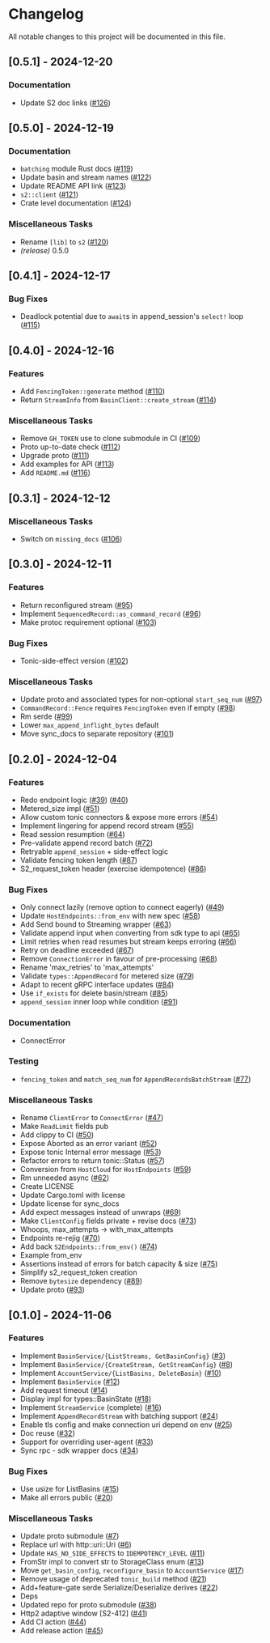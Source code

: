 # Changelog

All notable changes to this project will be documented in this file.

## [0.5.1] - 2024-12-20

### Documentation

- Update S2 doc links ([#126](https://github.com/s2-streamstore/s2-sdk-rust/issues/126))

## [0.5.0] - 2024-12-19

### Documentation

- `batching` module Rust docs ([#119](https://github.com/s2-streamstore/s2-sdk-rust/issues/119))
- Update basin and stream names ([#122](https://github.com/s2-streamstore/s2-sdk-rust/issues/122))
- Update README API link ([#123](https://github.com/s2-streamstore/s2-sdk-rust/issues/123))
- `s2::client` ([#121](https://github.com/s2-streamstore/s2-sdk-rust/issues/121))
- Crate level documentation ([#124](https://github.com/s2-streamstore/s2-sdk-rust/issues/124))

### Miscellaneous Tasks

- Rename `[lib]` to `s2` ([#120](https://github.com/s2-streamstore/s2-sdk-rust/issues/120))
- *(release)* 0.5.0

## [0.4.1] - 2024-12-17

### Bug Fixes

- Deadlock potential due to `await`s in append_session's `select!` loop ([#115](https://github.com/s2-streamstore/s2-sdk-rust/issues/115))

## [0.4.0] - 2024-12-16

### Features

- Add `FencingToken::generate` method ([#110](https://github.com/s2-streamstore/s2-sdk-rust/issues/110))
- Return `StreamInfo` from `BasinClient::create_stream` ([#114](https://github.com/s2-streamstore/s2-sdk-rust/issues/114))

### Miscellaneous Tasks

- Remove `GH_TOKEN` use to clone submodule in CI ([#109](https://github.com/s2-streamstore/s2-sdk-rust/issues/109))
- Proto up-to-date check ([#112](https://github.com/s2-streamstore/s2-sdk-rust/issues/112))
- Upgrade proto ([#111](https://github.com/s2-streamstore/s2-sdk-rust/issues/111))
- Add examples for API ([#113](https://github.com/s2-streamstore/s2-sdk-rust/issues/113))
- Add `README.md` ([#116](https://github.com/s2-streamstore/s2-sdk-rust/issues/116))

## [0.3.1] - 2024-12-12

### Miscellaneous Tasks

- Switch on `missing_docs` ([#106](https://github.com/s2-streamstore/s2-sdk-rust/issues/106))

## [0.3.0] - 2024-12-11

### Features

- Return reconfigured stream ([#95](https://github.com/s2-streamstore/s2-sdk-rust/issues/95))
- Implement `SequencedRecord::as_command_record` ([#96](https://github.com/s2-streamstore/s2-sdk-rust/issues/96))
- Make protoc requirement optional ([#103](https://github.com/s2-streamstore/s2-sdk-rust/issues/103))

### Bug Fixes

- Tonic-side-effect version ([#102](https://github.com/s2-streamstore/s2-sdk-rust/issues/102))

### Miscellaneous Tasks

- Update proto and associated types for non-optional `start_seq_num` ([#97](https://github.com/s2-streamstore/s2-sdk-rust/issues/97))
- `CommandRecord::Fence` requires `FencingToken` even if empty ([#98](https://github.com/s2-streamstore/s2-sdk-rust/issues/98))
- Rm serde ([#99](https://github.com/s2-streamstore/s2-sdk-rust/issues/99))
- Lower `max_append_inflight_bytes` default
- Move sync_docs to separate repository ([#101](https://github.com/s2-streamstore/s2-sdk-rust/issues/101))

## [0.2.0] - 2024-12-04

### Features

- Redo endpoint logic ([#39](https://github.com/s2-streamstore/s2-sdk-rust/issues/39)) ([#40](https://github.com/s2-streamstore/s2-sdk-rust/issues/40))
- Metered_size impl ([#51](https://github.com/s2-streamstore/s2-sdk-rust/issues/51))
- Allow custom tonic connectors & expose more errors ([#54](https://github.com/s2-streamstore/s2-sdk-rust/issues/54))
- Implement lingering for append record stream ([#55](https://github.com/s2-streamstore/s2-sdk-rust/issues/55))
- Read session resumption ([#64](https://github.com/s2-streamstore/s2-sdk-rust/issues/64))
- Pre-validate append record batch ([#72](https://github.com/s2-streamstore/s2-sdk-rust/issues/72))
- Retryable `append_session` + side-effect logic
- Validate fencing token length ([#87](https://github.com/s2-streamstore/s2-sdk-rust/issues/87))
- S2_request_token header (exercise idempotence) ([#86](https://github.com/s2-streamstore/s2-sdk-rust/issues/86))

### Bug Fixes

- Only connect lazily (remove option to connect eagerly) ([#49](https://github.com/s2-streamstore/s2-sdk-rust/issues/49))
- Update `HostEndpoints::from_env` with new spec ([#58](https://github.com/s2-streamstore/s2-sdk-rust/issues/58))
- Add Send bound to Streaming wrapper ([#63](https://github.com/s2-streamstore/s2-sdk-rust/issues/63))
- Validate append input when converting from sdk type to api ([#65](https://github.com/s2-streamstore/s2-sdk-rust/issues/65))
- Limit retries when read resumes but stream keeps erroring ([#66](https://github.com/s2-streamstore/s2-sdk-rust/issues/66))
- Retry on deadline exceeded ([#67](https://github.com/s2-streamstore/s2-sdk-rust/issues/67))
- Remove `ConnectionError` in favour of pre-processing ([#68](https://github.com/s2-streamstore/s2-sdk-rust/issues/68))
- Rename 'max_retries' to 'max_attempts'
- Validate `types::AppendRecord` for metered size ([#79](https://github.com/s2-streamstore/s2-sdk-rust/issues/79))
- Adapt to recent gRPC interface updates ([#84](https://github.com/s2-streamstore/s2-sdk-rust/issues/84))
- Use `if_exists` for delete basin/stream ([#85](https://github.com/s2-streamstore/s2-sdk-rust/issues/85))
- `append_session` inner loop while condition ([#91](https://github.com/s2-streamstore/s2-sdk-rust/issues/91))

### Documentation

- ConnectError

### Testing

- `fencing_token` and `match_seq_num` for `AppendRecordsBatchStream` ([#77](https://github.com/s2-streamstore/s2-sdk-rust/issues/77))

### Miscellaneous Tasks

- Rename `ClientError` to `ConnectError` ([#47](https://github.com/s2-streamstore/s2-sdk-rust/issues/47))
- Make `ReadLimit` fields pub
- Add clippy to CI ([#50](https://github.com/s2-streamstore/s2-sdk-rust/issues/50))
- Expose Aborted as an error variant ([#52](https://github.com/s2-streamstore/s2-sdk-rust/issues/52))
- Expose tonic Internal error message ([#53](https://github.com/s2-streamstore/s2-sdk-rust/issues/53))
- Refactor errors to return tonic::Status ([#57](https://github.com/s2-streamstore/s2-sdk-rust/issues/57))
- Conversion from `HostCloud` for `HostEndpoints` ([#59](https://github.com/s2-streamstore/s2-sdk-rust/issues/59))
- Rm unneeded async ([#62](https://github.com/s2-streamstore/s2-sdk-rust/issues/62))
- Create LICENSE
- Update Cargo.toml with license
- Update license for sync_docs
- Add expect messages instead of unwraps ([#69](https://github.com/s2-streamstore/s2-sdk-rust/issues/69))
- Make `ClientConfig` fields private + revise docs ([#73](https://github.com/s2-streamstore/s2-sdk-rust/issues/73))
- Whoops, max_attempts -> with_max_attempts
- Endpoints re-rejig ([#70](https://github.com/s2-streamstore/s2-sdk-rust/issues/70))
- Add back `S2Endpoints::from_env()` ([#74](https://github.com/s2-streamstore/s2-sdk-rust/issues/74))
- Example from_env
- Assertions instead of errors for batch capacity & size ([#75](https://github.com/s2-streamstore/s2-sdk-rust/issues/75))
- Simplify s2_request_token creation
- Remove `bytesize` dependency ([#89](https://github.com/s2-streamstore/s2-sdk-rust/issues/89))
- Update proto ([#93](https://github.com/s2-streamstore/s2-sdk-rust/issues/93))

## [0.1.0] - 2024-11-06

### Features

- Implement `BasinService/{ListStreams, GetBasinConfig}` ([#3](https://github.com/s2-streamstore/s2-sdk-rust/issues/3))
- Implement `BasinService/{CreateStream, GetStreamConfig}` ([#8](https://github.com/s2-streamstore/s2-sdk-rust/issues/8))
- Implement `AccountService/{ListBasins, DeleteBasin}` ([#10](https://github.com/s2-streamstore/s2-sdk-rust/issues/10))
- Implement `BasinService` ([#12](https://github.com/s2-streamstore/s2-sdk-rust/issues/12))
- Add request timeout ([#14](https://github.com/s2-streamstore/s2-sdk-rust/issues/14))
- Display impl for types::BasinState ([#18](https://github.com/s2-streamstore/s2-sdk-rust/issues/18))
- Implement `StreamService` (complete) ([#16](https://github.com/s2-streamstore/s2-sdk-rust/issues/16))
- Implement `AppendRecordStream` with batching support ([#24](https://github.com/s2-streamstore/s2-sdk-rust/issues/24))
- Enable tls config and make connection uri depend on env ([#25](https://github.com/s2-streamstore/s2-sdk-rust/issues/25))
- Doc reuse ([#32](https://github.com/s2-streamstore/s2-sdk-rust/issues/32))
- Support for overriding user-agent ([#33](https://github.com/s2-streamstore/s2-sdk-rust/issues/33))
- Sync rpc - sdk wrapper docs ([#34](https://github.com/s2-streamstore/s2-sdk-rust/issues/34))

### Bug Fixes

- Use usize for ListBasins ([#15](https://github.com/s2-streamstore/s2-sdk-rust/issues/15))
- Make all errors public ([#20](https://github.com/s2-streamstore/s2-sdk-rust/issues/20))

### Miscellaneous Tasks

- Update proto submodule ([#7](https://github.com/s2-streamstore/s2-sdk-rust/issues/7))
- Replace url with http::uri::Uri ([#6](https://github.com/s2-streamstore/s2-sdk-rust/issues/6))
- Update `HAS_NO_SIDE_EFFECTS` to `IDEMPOTENCY_LEVEL` ([#11](https://github.com/s2-streamstore/s2-sdk-rust/issues/11))
- FromStr impl to convert str to StorageClass enum ([#13](https://github.com/s2-streamstore/s2-sdk-rust/issues/13))
- Move `get_basin_config`, `reconfigure_basin` to `AccountService` ([#17](https://github.com/s2-streamstore/s2-sdk-rust/issues/17))
- Remove usage of deprecated `tonic_build` method ([#21](https://github.com/s2-streamstore/s2-sdk-rust/issues/21))
- Add+feature-gate serde Serialize/Deserialize derives ([#22](https://github.com/s2-streamstore/s2-sdk-rust/issues/22))
- Deps
- Updated repo for proto submodule ([#38](https://github.com/s2-streamstore/s2-sdk-rust/issues/38))
- Http2 adaptive window [S2-412] ([#41](https://github.com/s2-streamstore/s2-sdk-rust/issues/41))
- Add CI action ([#44](https://github.com/s2-streamstore/s2-sdk-rust/issues/44))
- Add release action ([#45](https://github.com/s2-streamstore/s2-sdk-rust/issues/45))

<!-- generated by git-cliff -->
